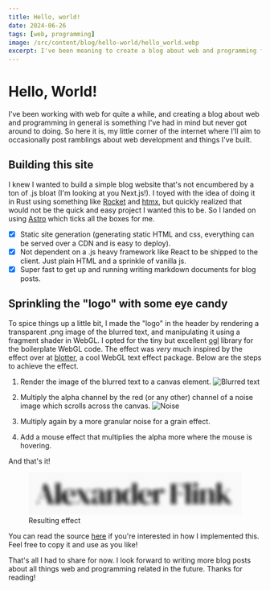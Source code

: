 ```yaml
---
title: Hello, world!
date: 2024-06-26
tags: [web, programming]
image: /src/content/blog/hello-world/hello_world.webp
excerpt: I've been meaning to create a blog about web and programming for a while and finally got around to it! Please enjoy occasional ramblings about web stuff and programming in general. Some personal stuff might sneak in as well.
---
```


# Hello, World!

I've been working with web for quite a while, and creating a blog about web and programming in general is something I've had in mind but never got around to doing. So here it is, my little corner of the internet where I'll aim to occasionally post ramblings about web development and things I've built.

## Building this site

I knew I wanted to build a simple blog website that's not encumbered by a ton of .js bloat (I'm looking at you Next.js!). I toyed with the idea of doing it in Rust using something like [Rocket](https://rocket.rs/) and [htmx](https://htmx.org/), but quickly realized that would not be the quick and easy project I wanted this to be. So I landed on using [Astro](https://astro.build/) which ticks all the boxes for me.

- [x] Static site generation (generating static HTML and css, everything can be served over a CDN and is easy to deploy).
- [x] Not dependent on a .js heavy framework like React to be shipped to the client. Just plain HTML and a sprinkle of vanilla js.
- [x] Super fast to get up and running writing markdown documents for blog posts.

## Sprinkling the "logo" with some eye candy

To spice things up a little bit, I made the "logo" in the header by rendering a transparent .png image of the blurred text, and manipulating it using a fragment shader in WebGL. I opted for the tiny but excellent [ogl](https://github.com/oframe/ogl) library for the boilerplate WebGL code. The effect was _very_ much inspired by the effect over at [blotter](https://blotter.js.org/), a cool WebGL text effect package. Below are the steps to achieve the effect.

1. Render the image of the blurred text to a canvas element.
   ![Blurred text](/logo.png)

2. Multiply the alpha channel by the red (or any other) channel of a noise image which scrolls across the canvas.
   ![Noise](/noise.jpg)

3. Multiply again by a more granular noise for a grain effect.

4. Add a mouse effect that multiplies the alpha more where the mouse is hovering.

And that's it!

<figure>
  <img src="/src/content/blog/hello-world/animated-logo.webp">
  <figcaption>Resulting effect</figcaption>
</figure>

You can read the source [here](https://github.com/alexanderflink/alexanderflink.com/blob/main/src/components/AnimatedLogo.astro) if you're interested in how I implemented this. Feel free to copy it and use as you like!

That's all I had to share for now. I look forward to writing more blog posts about all things web and programming related in the future. Thanks for reading!
